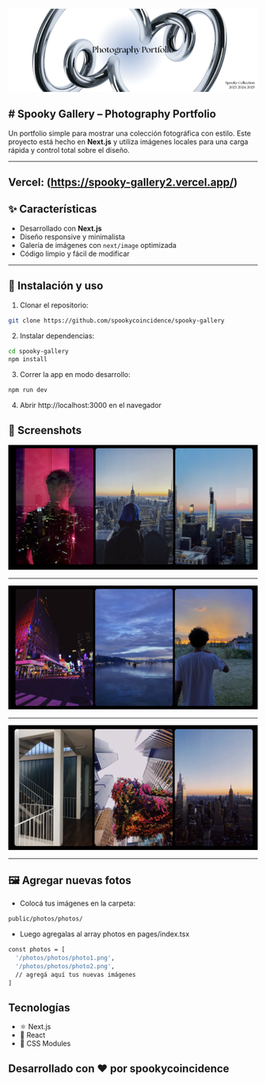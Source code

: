 ![Portfolio](Portfolio.png)

## # Spooky Gallery – Photography Portfolio

Un portfolio simple para mostrar una colección fotográfica con estilo. Este proyecto está hecho en **Next.js** y utiliza imágenes locales para una carga rápida y control total sobre el diseño.

---

## Vercel: (https://spooky-gallery2.vercel.app/)

## ✨ Características
* Desarrollado con **Next.js** 
* Diseño responsive y minimalista
* Galería de imágenes con `next/image` optimizada
* Código limpio y fácil de modificar

---

## 🚀 Instalación y uso
1. Clonar el repositorio:
```bash
git clone https://github.com/spookycoincidence/spooky-gallery
```
2. Instalar dependencias:
```bash
cd spooky-gallery
npm install
```
3. Correr la app en modo desarrollo:
```bash
npm run dev
```
4. Abrir http://localhost:3000 en el navegador


## 📸 Screenshots


 ![](gallery1.png) 

---

 ![](gallery2.png) 

---

 ![](gallery3.png) 

---

## 🖼️ Agregar nuevas fotos
* Colocá tus imágenes en la carpeta:

```bash
public/photos/photos/
```

* Luego agregalas al array photos en pages/index.tsx

```bash
const photos = [
  '/photos/photos/photo1.png',
  '/photos/photos/photo2.png',
  // agregá aquí tus nuevas imágenes
]
```

## Tecnologías
* ⚛️ Next.js 
* 🧠 React 
* 💜 CSS Modules

## Desarrollado con ❤️ por spookycoincidence
